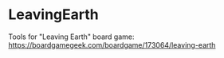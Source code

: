 # LeavingEarth
Tools for "Leaving Earth" board game: https://boardgamegeek.com/boardgame/173064/leaving-earth
